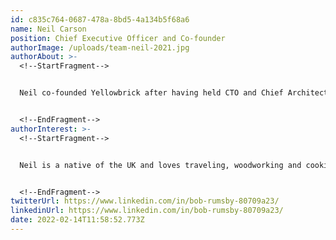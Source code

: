 ```yaml
---
id: c835c764-0687-478a-8bd5-4a134b5f68a6
name: Neil Carson
position: Chief Executive Officer and Co-founder
authorImage: /uploads/team-neil-2021.jpg
authorAbout: >-
  <!--StartFragment-->


  Neil co-founded Yellowbrick after having held CTO and Chief Architect positions at companies large and small, including Fusion-io, Dell, Everdream and BMC Software. He currently serves as Yellowbrick’s CEO and de-facto chief architect.


  <!--EndFragment-->
authorInterest: >-
  <!--StartFragment-->


  Neil is a native of the UK and loves traveling, woodworking and cooking. He has a passion for experiencing different cultures and speaks five languages including fluency in Mandarin and Cantonese.


  <!--EndFragment-->
twitterUrl: https://www.linkedin.com/in/bob-rumsby-80709a23/
linkedinUrl: https://www.linkedin.com/in/bob-rumsby-80709a23/
date: 2022-02-14T11:58:52.773Z
---
```

